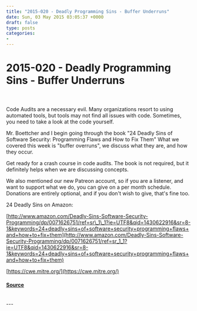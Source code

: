 ```yaml
---
title: "2015-020 - Deadly Programming Sins - Buffer Underruns"
date: Sun, 03 May 2015 03:05:37 +0000
draft: false
type: posts
categories: 
- 
---
```

# 2015-020 - Deadly Programming Sins - Buffer Underruns

<br/>

<br/>
Code Audits are a necessary evil. Many organizations resort to using automated tools, but tools may not find all issues with code. Sometimes, you need to take a look at the code yourself. 

Mr. Boettcher and I begin going through the book "24 Deadly Sins of Software Security: Programming Flaws and How to Fix Them" What we covered this week is "buffer overruns", we discuss what they are, and how they occur.

Get ready for a crash course in code audits. The book is not required, but it definitely helps when we are discussing concepts.

We also mentioned our new Patreon account, so if you are a listener, and want to support what we do, you can give on a per month schedule. Donations are entirely optional, and if you don't wish to give, that's fine too.

24 Deadly Sins on Amazon:

[http://www.amazon.com/Deadly-Sins-Software-Security-Programming/dp/0071626751/ref=sr\_1\_1?ie=UTF8&qid=1430622916&sr=8-1&keywords=24+deadly+sins+of+software+security+programming+flaws+and+how+to+fix+them](http://www.amazon.com/Deadly-Sins-Software-Security-Programming/dp/0071626751/ref=sr_1_1?ie=UTF8&qid=1430622916&sr=8-1&keywords=24+deadly+sins+of+software+security+programming+flaws+and+how+to+fix+them)

[https://cwe.mitre.org/](https://cwe.mitre.org/)

#### [Source](https://traffic.libsyn.com/secure/brakeingsecurity/2015-019-buffer_overruns.mp3)

<br/>
---
